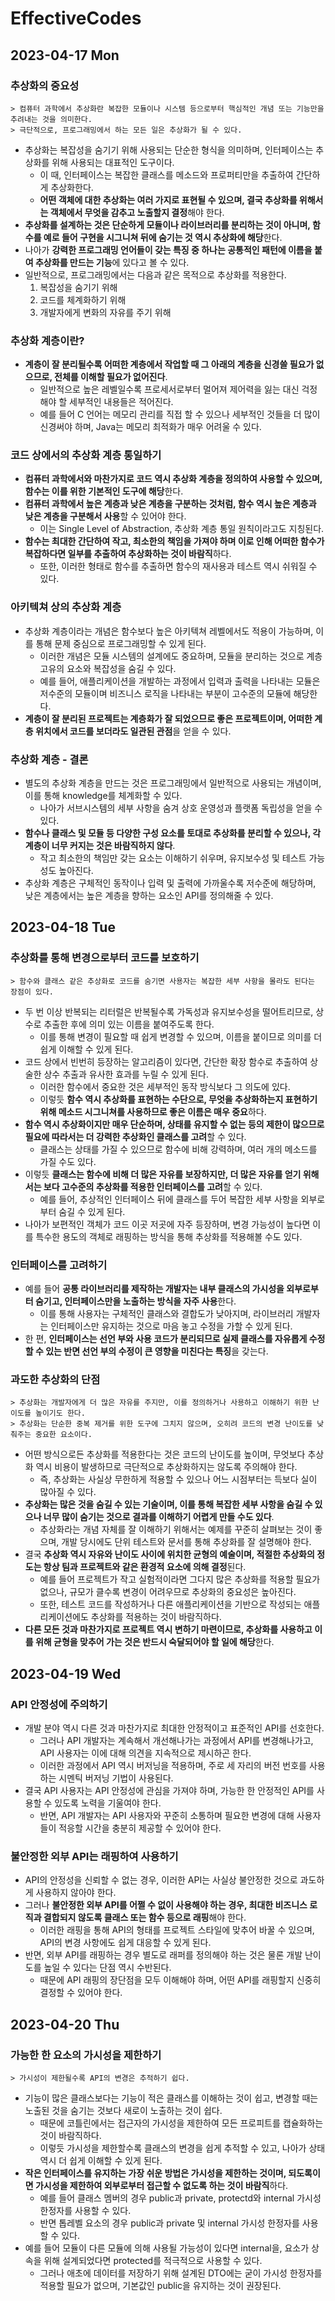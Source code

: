 # EffectiveCodes
## 2023-04-17 Mon
### 추상화의 중요성 
```
> 컴퓨터 과학에서 추상화란 복잡한 모듈이나 시스템 등으로부터 핵심적인 개념 또는 기능만을 추려내는 것을 의미한다.
> 극단적으로, 프로그래밍에서 하는 모든 일은 추상화가 될 수 있다.
```
* 추상화는 복잡성을 숨기기 위해 사용되는 단순한 형식을 의미하며, 인터페이스는 추상화를 위해 사용되는 대표적인 도구이다.
  * 이 때, 인터페이스는 복잡한 클래스를 메소드와 프로퍼티만을 추출하여 간단하게 추상화한다.
  * **어떤 객체에 대한 추상화는 여러 가지로 표현될 수 있으며, 결국 추상화를 위해서는 객체에서 무엇을 감추고 노출할지 결정**해야 한다.
* **추상화를 설계하는 것은 단순하게 모듈이나 라이브러리를 분리하는 것이 아니며, 함수를 예로 들어 구현을 시그니쳐 뒤에 숨기는 것 역시 추상화에 해당**한다.
* 나아가 **강력한 프로그래밍 언어들이 갖는 특징 중 하나는 공통적인 패턴에 이름을 붙여 추상화를 만드는 기능**에 있다고 볼 수 있다.
* 일반적으로, 프로그래밍에서는 다음과 같은 목적으로 추상화를 적용한다.
  1. 복잡성을 숨기기 위해
  2. 코드를 체계화하기 위해
  3. 개발자에게 변화의 자유를 주기 위해

### 추상화 계층이란?
* **계층이 잘 분리될수록 어떠한 계층에서 작업할 때 그 아래의 계층을 신경쓸 필요가 없으므로, 전체를 이해할 필요가 없어진다**.
  * 일반적으로 높은 레벨일수록 프로세서로부터 멀어져 제어력을 잃는 대신 걱정해야 할 세부적인 내용들은 적어진다.
  * 예를 들어 C 언어는 메모리 관리를 직접 할 수 있으나 세부적인 것들을 더 많이 신경써야 하며, Java는 메모리 최적화가 매우 어려울 수 있다.

### 코드 상에서의 추상화 계층 통일하기
* **컴퓨터 과학에서와 마찬가지로 코드 역시 추상화 계층을 정의하여 사용할 수 있으며, 함수는 이를 위한 기본적인 도구에 해당**한다.
* **컴퓨터 과학에서 높은 계층과 낮은 계층을 구분하는 것처럼, 함수 역시 높은 계층과 낮은 계층을 구분해서 사용**할 수 있어야 한다.
  * 이는 Single Level of Abstraction, 추상화 계층 통일 원칙이라고도 지칭된다.
* **함수는 최대한 간단하여 작고, 최소한의 책임을 가져야 하며 이로 인해 어떠한 함수가 복잡하다면 일부를 추출하여 추상화하는 것이 바람직**하다.
  * 또한, 이러한 형태로 함수를 추출하면 함수의 재사용과 테스트 역시 쉬워질 수 있다.

### 아키텍쳐 상의 추상화 계층
* 추상화 계층이라는 개념은 함수보다 높은 아키텍쳐 레벨에서도 적용이 가능하며, 이를 통해 문제 중심으로 프로그래밍할 수 있게 된다.
  * 이러한 개념은 모듈 시스템의 설계에도 중요하며, 모듈을 분리하는 것으로 계층 고유의 요소와 복잡성을 숨길 수 있다.
  * 예를 들어, 애플리케이션을 개발하는 과정에서 입력과 출력을 나타내는 모듈은 저수준의 모듈이며 비즈니스 로직을 나타내는 부분이 고수준의 모듈에 해당한다.
* **계층이 잘 분리된 프로젝트는 계층화가 잘 되었으므로 좋은 프로젝트이며, 어떠한 계층 위치에서 코드를 보더라도 일관된 관점**을 얻을 수 있다.

### 추상화 계층 - 결론
* 별도의 추상화 계층을 만드는 것은 프로그래밍에서 일반적으로 사용되는 개념이며, 이를 통해 knowledge를 체계화할 수 있다.
  * 나아가 서브시스템의 세부 사항을 숨겨 상호 운영성과 플랫폼 독립성을 얻을 수 있다.
* **함수나 클래스 및 모듈 등 다양한 구성 요소를 토대로 추상화를 분리할 수 있으나, 각 계층이 너무 커지는 것은 바람직하지 않다**.
  * 작고 최소한의 책임만 갖는 요소는 이해하기 쉬우며, 유지보수성 및 테스트 가능성도 높아진다.
* 추상화 계층은 구체적인 동작이나 입력 및 출력에 가까울수록 저수준에 해당하며, 낮은 계층에서는 높은 계층을 향하는 요소인 API를 정의해줄 수 있다.

## 2023-04-18 Tue
### 추상화를 통해 변경으로부터 코드를 보호하기 
```
> 함수와 클래스 같은 추상화로 코드를 숨기면 사용자는 복잡한 세부 사항을 몰라도 된다는 장점이 있다.
```
* 두 번 이상 반복되는 리터럴은 반복될수록 가독성과 유지보수성을 떨어트리므로, 상수로 추출한 후에 의미 있는 이름을 붙여주도록 한다.
  * 이를 통해 변경이 필요할 때 쉽게 변경할 수 있으며, 이름을 붙이므로 의미를 더 쉽게 이해할 수 있게 된다.
* 코드 상에서 빈번히 등장하는 알고리즘이 있다면, 간단한 확장 함수로 추출하여 상술한 상수 추출과 유사한 효과를 누릴 수 있게 된다.
  * 이러한 함수에서 중요한 것은 세부적인 동작 방식보다 그 의도에 있다.
  * 이렇듯 **함수 역시 추상화를 표현하는 수단으로, 무엇을 추상화하는지 표현하기 위해 메소드 시그니쳐를 사용하므로 좋은 이름은 매우 중요**하다.
* **함수 역시 추상화이지만 매우 단순하며, 상태를 유지할 수 없는 등의 제한이 많으므로 필요에 따라서는 더 강력한 추상화인 클래스를 고려**할 수 있다.
  * 클래스는 상태를 가질 수 있으므로 함수에 비해 강력하며, 여러 개의 메소드를 가질 수도 있다.
* 이렇듯 **클래스는 함수에 비해 더 많은 자유를 보장하지만, 더 많은 자유를 얻기 위해서는 보다 고수준의 추상화를 적용한 인터페이스를 고려**할 수 있다.
  * 예를 들어, 추상적인 인터페이스 뒤에 클래스를 두어 복잡한 세부 사항을 외부로부터 숨길 수 있게 된다.
* 나아가 보편적인 객체가 코드 이곳 저곳에 자주 등장하며, 변경 가능성이 높다면 이를 특수한 용도의 객체로 래핑하는 방식을 통해 추상화를 적용해볼 수도 있다. 

### 인터페이스를 고려하기
* 예를 들어 **공통 라이브러리를 제작하는 개발자는 내부 클래스의 가시성을 외부로부터 숨기고, 인터페이스만을 노출하는 방식을 자주 사용**한다.
  * 이를 통해 사용자는 구체적인 클래스와 결합도가 낮아지며, 라이브러리 개발자는 인터페이스만 유지하는 것으로 마음 놓고 수정을 가할 수 있게 된다.
* 한 편, **인터페이스는 선언 부와 사용 코드가 분리되므로 실제 클래스를 자유롭게 수정할 수 있는 반면 선언 부의 수정이 큰 영향을 미친다는 특징**을 갖는다.

### 과도한 추상화의 단점
```
> 추상화는 개발자에게 더 많은 자유를 주지만, 이를 정의하거나 사용하고 이해하기 위한 난이도를 높이기도 한다.
> 추상화는 단순한 중복 제거를 위한 도구에 그치지 않으며, 오히려 코드의 변경 난이도를 낮춰주는 중요한 요소이다.
```
* 어떤 방식으로든 추상화를 적용한다는 것은 코드의 난이도를 높이며, 무엇보다 추상화 역시 비용이 발생하므로 극단적으로 추상화하지는 않도록 주의해야 한다.
  * 즉, 추상화는 사실상 무한하게 적용할 수 있으나 어느 시점부터는 득보다 실이 많아질 수 있다.
* **추상화는 많은 것을 숨길 수 있는 기술이며, 이를 통해 복잡한 세부 사항을 숨길 수 있으나 너무 많이 숨기는 것으로 결과를 이해하기 어렵게 만들 수도 있다**.
  * 추상화라는 개념 자체를 잘 이해하기 위해서는 예제를 꾸준히 살펴보는 것이 좋으며, 개발 당시에도 단위 테스트와 문서를 통해 추상화를 잘 설명해야 한다.
* 결국 **추상화 역시 자유와 난이도 사이에 위치한 균형의 예술이며, 적절한 추상화의 정도는 항상 팀과 프로젝트와 같은 환경적 요소에 의해 결정**된다.
  * 예를 들어 프로젝트가 작고 실험적이라면 그다지 많은 추상화를 적용할 필요가 없으나, 규모가 클수록 변경이 어려우므로 추상화의 중요성은 높아진다.
  * 또한, 테스트 코드를 작성하거나 다른 애플리케이션을 기반으로 작성되는 애플리케이션에도 추상화를 적용하는 것이 바람직하다.
* **다른 모든 것과 마찬가지로 프로젝트 역시 변하기 마련이므로, 추상화를 사용하고 이를 위해 균형을 맞추어 가는 것은 반드시 숙달되어야 할 일에 해당**한다.

## 2023-04-19 Wed
### API 안정성에 주의하기
* 개발 분야 역시 다른 것과 마찬가지로 최대한 안정적이고 표준적인 API를 선호한다.
  * 그러나 API 개발자는 계속해서 개선해나가는 과정에서 API를 변경해나가고, API 사용자는 이에 대해 의견을 지속적으로 제시하곤 한다.
  * 이러한 과정에서 API 역시 버저닝을 적용하며, 주로 세 자리의 버전 번호를 사용하는 시멘틱 버저닝 기법이 사용된다.
* 결국 API 사용자는 API 안정성에 관심을 가져야 하며, 가능한 한 안정적인 API를 사용할 수 있도록 노력을 기울여야 한다.
  * 반면, API 개발자는 API 사용자와 꾸준히 소통하며 필요한 변경에 대해 사용자들이 적응할 시간을 충분히 제공할 수 있어야 한다.

### 불안정한 외부 API는 래핑하여 사용하기
* API의 안정성을 신뢰할 수 없는 경우, 이러한 API는 사실상 불안정한 것으로 과도하게 사용하지 않아야 한다.
* 그러나 **불안정한 외부 API를 어쩔 수 없이 사용해야 하는 경우, 최대한 비즈니스 로직과 결합되지 않도록 클래스 또는 함수 등으로 래핑**해야 한다.
  * 이러한 래핑을 통해 API의 형태를 프로젝트 스타일에 맞추어 바꿀 수 있으며, API의 변경 사항에도 쉽게 대응할 수 있게 된다.
* 반면, 외부 API를 래핑하는 경우 별도로 래퍼를 정의해야 하는 것은 물론 개발 난이도를 높일 수 있다는 단점 역시 수반된다.
  * 때문에 API 래핑의 장단점을 모두 이해해야 하며, 어떤 API를 래핑할지 신중히 결정할 수 있어야 한다.

## 2023-04-20 Thu
### 가능한 한 요소의 가시성을 제한하기
```
> 가시성이 제한될수록 API의 변경은 추적하기 쉽다.
```
* 기능이 많은 클래스보다는 기능이 적은 클래스를 이해하는 것이 쉽고, 변경할 때는 노출된 것을 숨기는 것보다 새로이 노출하는 것이 쉽다.
  * 때문에 코틀린에서는 접근자의 가시성을 제한하여 모든 프로피트를 캡슐화하는 것이 바람직하다.
  * 이렇듯 가시성을 제한할수록 클래스의 변경을 쉽게 추적할 수 있고, 나아가 상태 역시 더 쉽게 이해할 수 있게 된다.
* **작은 인터페이스를 유지하는 가장 쉬운 방법은 가시성을 제한하는 것이며, 되도록이면 가시성을 제한하여 외부로부터 접근할 수 없도록 하는 것이 바람직**하다.
  * 예를 들어 클래스 멤버의 경우 public과 private, protectd와 internal 가시성 한정자를 사용할 수 있다.
  * 반면 톱레벨 요소의 경우 public과 private 및 internal 가시성 한정자를 사용할 수 있다.
* 예를 들어 모듈이 다른 모듈에 의해 사용될 가능성이 있다면 internal을, 요소가 상속을 위해 설계되었다면 protected를 적극적으로 사용할 수 있다.
  * 그러나 애초에 데이터를 저장하기 위해 설계된 DTO에는 굳이 가시성 한정자를 적용할 필요가 없으며, 기본값인 public을 유지하는 것이 권장된다.